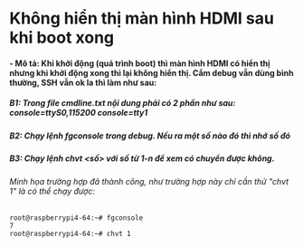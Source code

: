 # Không hiển thị màn hình HDMI sau khi boot xong

#### - Mô tả: Khi khởi động (quá trình boot) thì màn hình HDMI có hiển thị nhưng khi khởi động xong thì lại không hiển thị. Cắm debug vẫn dùng bình thường, SSH vẫn ok la thì làm như sau:
##### B1: Trong file cmdline.txt nội dung phải có 2 phần như sau:  console=ttyS0,115200 console=tty1
##### B2: Chạy lệnh fgconsole trong debug. Nếu ra một số nào đó thì nhớ số đó
##### B3: Chạy lệnh chvt <số> với số từ 1-n để xem có chuyển được không. 
###### Minh họa trường hợp đã thành công, như trường hợp này chỉ cần thử "chvt 1" là có thể chạy được:
```
root@raspberrypi4-64:~# fgconsole
7
root@raspberrypi4-64:~# chvt 1
```